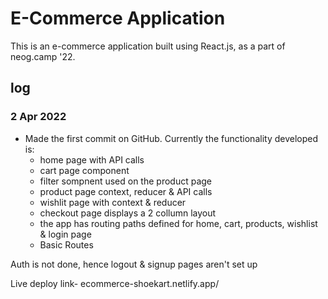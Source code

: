 # E-Commerce Application

This is an e-commerce application built using React.js, as a part of neog.camp '22.

## log

### 2 Apr 2022

- Made the first commit on GitHub. Currently the functionality developed is:
  - home page  with API calls
  - cart page component
  - filter sompnent used on the product page
  - product page context, reducer & API calls
  - wishlit page with context & reducer
  - checkout page displays a 2 collumn layout
  - the app has routing paths defined for home, cart, products, wishlist & login page
  - Basic Routes

Auth is not done, hence logout & signup pages aren't set up

Live deploy link- ecommerce-shoekart.netlify.app/
